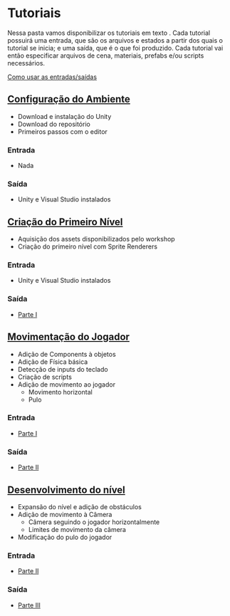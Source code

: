 # Tutoriais

Nessa pasta vamos disponibilizar os tutoriais em texto .
Cada tutorial possuirá uma entrada, que são os arquivos e estados a partir dos quais o tutorial se inicia; e uma saída, que é o que foi produzido.
Cada tutorial vai então especificar arquivos de cena, materiais, prefabs e/ou scripts necessários.

[Como usar as entradas/saídas](./)

## [Configuração do Ambiente](./Ambiente.md)
  - Download e instalação do Unity
  - Download do repositório
  - Primeiros passos com o editor

### Entrada
  - Nada

### Saída
  - Unity e Visual Studio instalados
    
## [Criação do Primeiro Nível](./primeiroNivel.md)
  - Aquisição dos assets disponibilizados pelo workshop
  - Criação do primeiro nível com Sprite Renderers
  
### Entrada
  - Unity e Visual Studio instalados
  
### Saída
  - [Parte I](https://github.com/Lizdtre/unity-for-women/tree/master/workshop/Assets/Part%20I)

## [Movimentação do Jogador](./movimentoPlayer.md)
  - Adição de Components à objetos
  - Adição de Física básica
  - Detecção de inputs do teclado
  - Criação de scripts
  - Adição de movimento ao jogador
    - Movimento horizontal
    - Pulo 

### Entrada
  - [Parte I](https://github.com/Lizdtre/unity-for-women/tree/master/workshop/Assets/Part%20I)
    
### Saída
  - [Parte II](https://github.com/Lizdtre/unity-for-women/tree/master/workshop/Assets/Part%20II)

## [Desenvolvimento do nível](./Desenvolvendo%20Nível.md)
  - Expansão do nível e adição de obstáculos
  - Adição de movimento à Câmera
    - Câmera seguindo o jogador horizontalmente
    - Limites de movimento da câmera
  - Modificação do pulo do jogador

### Entrada
  - [Parte II](https://github.com/Lizdtre/unity-for-women/tree/master/workshop/Assets/Part%20II)

### Saída
  - [Parte III](https://github.com/Lizdtre/unity-for-women/tree/master/workshop/Assets/Part%20III)


